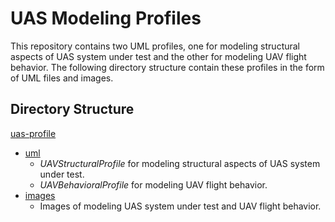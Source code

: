 # UAS Modeling Profiles
This repository contains two UML profiles, one for modeling structural aspects of UAS system under test and the other for modeling UAV flight behavior. The following directory structure contain these profiles in the form of UML files and images. 

## Directory Structure

[uas-profile](.uas-profile)
 * [uml](./tree/main/uml)
   * *UAVStructuralProfile* for modeling structural aspects of UAS system under test.
   * *UAVBehavioralProfile* for modeling UAV flight behavior.
 * [images](./tree/main/images)
   * Images of modeling UAS system under test and UAV flight behavior.

